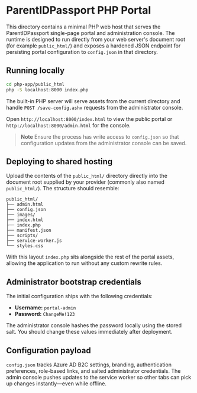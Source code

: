 # ParentIDPassport PHP Portal

This directory contains a minimal PHP web host that serves the ParentIDPassport single-page portal and administration console. The runtime is designed to run directly from your web server's document root (for example `public_html/`) and exposes a hardened JSON endpoint for persisting portal configuration to `config.json` in that directory.

## Running locally

```bash
cd php-app/public_html
php -S localhost:8000 index.php
```

The built-in PHP server will serve assets from the current directory and handle `POST /save-config.ashx` requests from the administrator console.

Open `http://localhost:8000/index.html` to view the public portal or `http://localhost:8000/admin.html` for the console.

> **Note** Ensure the process has write access to `config.json` so that configuration updates from the administrator console can be saved.

## Deploying to shared hosting

Upload the contents of the `public_html/` directory directly into the document root supplied by your provider (commonly also named `public_html/`). The structure should resemble:

```
public_html/
├── admin.html
├── config.json
├── images/
├── index.html
├── index.php
├── manifest.json
├── scripts/
├── service-worker.js
└── styles.css
```

With this layout `index.php` sits alongside the rest of the portal assets, allowing the application to run without any custom rewrite rules.

## Administrator bootstrap credentials

The initial configuration ships with the following credentials:

- **Username:** `portal-admin`
- **Password:** `ChangeMe!123`

The administrator console hashes the password locally using the stored salt. You should change these values immediately after deployment.

## Configuration payload

`config.json` tracks Azure AD B2C settings, branding, authentication preferences, role-based links, and salted administrator credentials. The admin console pushes updates to the service worker so other tabs can pick up changes instantly—even while offline.
